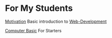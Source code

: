 # For My Students

[Motivation](Motivation.md)
Basic introduction to [Web-Development](WebDevIntro_001.md)

[Computer Basic](ComputerBasicForStarters.md) For Starters 
